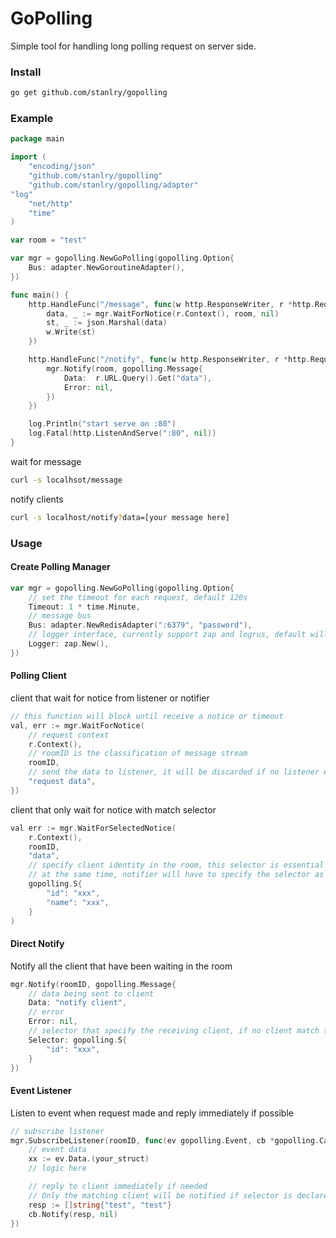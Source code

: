 GoPolling
==================
Simple tool for handling long polling request on server side.

### Install
```bash
go get github.com/stanlry/gopolling
```

### Example
```go
package main

import (
	"encoding/json"
	"github.com/stanlry/gopolling"
	"github.com/stanlry/gopolling/adapter"
"log"
	"net/http"
	"time"
)

var room = "test"

var mgr = gopolling.NewGoPolling(gopolling.Option{
    Bus: adapter.NewGoroutineAdapter(),
})

func main() {
	http.HandleFunc("/message", func(w http.ResponseWriter, r *http.Request) {
		data, _ := mgr.WaitForNotice(r.Context(), room, nil)
		st, _ := json.Marshal(data)
		w.Write(st)
	})

	http.HandleFunc("/notify", func(w http.ResponseWriter, r *http.Request) {
		mgr.Notify(room, gopolling.Message{
			Data:  r.URL.Query().Get("data"),
			Error: nil,
		})
	})

	log.Println("start serve on :80")
	log.Fatal(http.ListenAndServe(":80", nil))
}
```
wait for message
```bash
curl -s localhsot/message
```
notify clients
```bash
curl -s localhost/notify?data=[your message here]
```

### Usage
#### Create Polling Manager
```go
var mgr = gopolling.NewGoPolling(gopolling.Option{ 
    // set the timeout for each request, default 120s   
    Timeout: 1 * time.Minute,  
    // message bus
    Bus: adapter.NewRedisAdapter(":6379", "password"), 
    // logger interface, currently support zap and logrus, default will not log any error
    Logger: zap.New(), 
})
```

#### Polling Client
client that wait for notice from listener or notifier
```go
// this function will block until receive a notice or timeout
val, err := mgr.WaitForNotice(
    // request context
    r.Context(), 
    // roomID is the classification of message stream
    roomID, 
    // send the data to listener, it will be discarded if no listener exist
    "request data",
})
```
client that only wait for notice with match selector
```go
val err := mgr.WaitForSelectedNotice(
    r.Context(),
    roomID,
    "data",
    // specify client identity in the room, this selector is essential a string map (map[string]string)
    // at the same time, notifier will have to specify the selector as well
    gopolling.S{
        "id": "xxx",
        "name": "xxx",
    }
)
```

#### Direct Notify
Notify all the client that have been waiting in the room
```go
mgr.Notify(roomID, gopolling.Message{
    // data being sent to client
    Data: "notify client",
    // error
    Error: nil,
    // selector that specify the receiving client, if no client match the selector, message will be discarded
    Selector: gopolling.S{
        "id": "xxx",
    }
})
```
#### Event Listener
Listen to event when request made and reply immediately if possible
```go
// subscribe listener
mgr.SubscribeListener(roomID, func(ev gopolling.Event, cb *gopolling.Callback){
    // event data
    xx := ev.Data.(your_struct)
    // logic here

    // reply to client immediately if needed
    // Only the matching client will be notified if selector is declared
    resp := []string{"test", "test"}
    cb.Notify(resp, nil)
}) 
```
